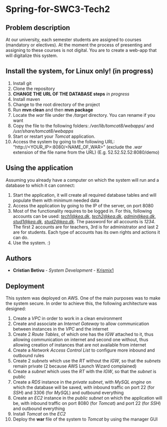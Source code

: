 # Spring-for-SWC3-Tech2

## Problem description 
At our university, each semester students are assigned to courses (mandatory or electives). At the moment the process of presenting and assigning to these courses is not digital. You are to create a web-app that will digitalize this system.

## Install the system, for Linux only! (in progress)
1. Install git
2. Clone the repository
3. **CHANGE THE URL OF THE DATABASE steps** *in progress*
4. Install maven
5. Change to the root directory of the project
6. Run **mvn clean** and then **mvn package**
7. Locate the *war* file under the */target* directory. You can rename if you want
8. Copy the file to the following folders: */var/lib/tomcat8/webapps/* and */usr/share/tomcat8/webapps*
9. Start or restart your *Tomcat* application.
10. Access the system by going to the following URL: "http://<YOUR_IP>:8080/<NAME_OF_WAR>" (exclude the *.war* extension of the file name from the URL)
(E.g. 52.52.52.52:8080/demo)


## Using the application
Assuming you already have a computer on which the system will run and a database to which it can connect:
1. Start the application, it will create all required database tables and will populate them with minimum needed data
2. Access the application by going to the IP of the server, on port 8080
3. Most of the functionality requires to be logged in. For this, following accounts can be used: *tech1@kea.dk*, *tech2@kea.dk*, *admin@kea.dk*, *stud1@kea.dk*, *stud2@kea.dk*. The password for all accounts is *1234*.
The first 2 accounts are for teachers, 3rd is for administrator and last 2 are for students. Each type of accounts has its own rights and actions it can do.
4. Use the system. :)

## Authors

* **Cristian Betivu** - *System Development* - [Krismix1](https://github.com/Krismix1)

## Deployment

This system was deployed on AWS. One of the main purposes was to make the system secure.
In order to achieve this, the following architecture was designed:

1. Create a *VPC* in order to work in a clean environment
2. Create and associate an *Internet Gateway* to allow communication between instances in the *VPC* and the internet
3. Create 2 *Route Tables*, of which one has the *IGW* attached to it, thus allowing communication on internet and second one without, thus allowing creation of instances that are not available from internet
4. Create a *Network Access Control List* to configure more inbound and outbound rules
5. Create 2 *subnets* which use the *RT* without the *IGW*, so that the *subnets* remain private (2 because AWS Launch Wizard complained)
6. Create a *subnet* which uses the *RT* with the *IGW*, so that the *subnet* is public
7. Create a *RDS* instance in the *private subnet*, with *MySQL engine* on which the database will be saved, with inbound traffic on port 22 (for *SSH*) and 3306 (for *MySQL*) and outbound everything
8. Create an *EC2* instance in the *public subnet* on which the application will be, with inbound traffic on port 8080 (for *Tomcat*) and port 22 (for *SSH*) and outbound everything
9. Install *Tomcat* on the *EC2*
10. Deploy the **war** file of the system to *Tomcat* by using the manager GUI